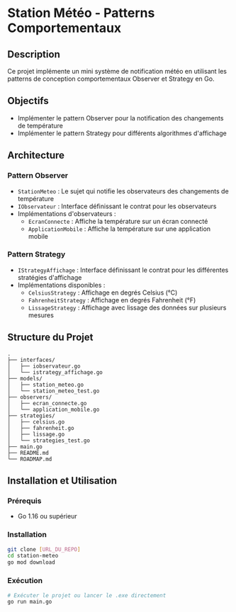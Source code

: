 # Station Météo - Patterns Comportementaux

## Description
Ce projet implémente un mini système de notification météo en utilisant les patterns de conception comportementaux Observer et Strategy en Go.

## Objectifs
- Implémenter le pattern Observer pour la notification des changements de température
- Implémenter le pattern Strategy pour différents algorithmes d'affichage

## Architecture

### Pattern Observer
- `StationMeteo` : Le sujet qui notifie les observateurs des changements de température
- `IObservateur` : Interface définissant le contrat pour les observateurs
- Implémentations d'observateurs :
  - `EcranConnecte` : Affiche la température sur un écran connecté
  - `ApplicationMobile` : Affiche la température sur une application mobile

### Pattern Strategy
- `IStrategyAffichage` : Interface définissant le contrat pour les différentes stratégies d'affichage
- Implémentations disponibles :
  - `CelsiusStrategy` : Affichage en degrés Celsius (°C)
  - `FahrenheitStrategy` : Affichage en degrés Fahrenheit (°F)
  - `LissageStrategy` : Affichage avec lissage des données sur plusieurs mesures

## Structure du Projet
```
.
├── interfaces/
│   ├── iobservateur.go
│   └── istrategy_affichage.go
├── models/
│   ├── station_meteo.go
│   └── station_meteo_test.go
├── observers/
│   ├── ecran_connecte.go
│   └── application_mobile.go
├── strategies/
│   ├── celsius.go
│   ├── fahrenheit.go
│   ├── lissage.go
│   └── strategies_test.go
├── main.go
├── README.md
└── ROADMAP.md
```

## Installation et Utilisation

### Prérequis
- Go 1.16 ou supérieur

### Installation
```bash
git clone [URL_DU_REPO]
cd station-meteo
go mod download
```

### Exécution
```bash
# Exécuter le projet ou lancer le .exe directement
go run main.go

```
